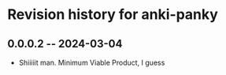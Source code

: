 # Revision history for anki-panky

## 0.0.0.2 -- 2024-03-04

* Shiiiiit man. Minimum Viable Product, I guess
